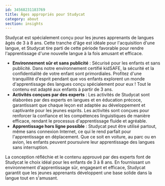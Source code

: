 ```yaml
---
id: 34568231183769
title: Âges appropriés pour Studycat
category: about
section: insights
---
```

Studycat est spécialement conçu pour les jeunes apprenants de langues âgés de 3 à 8 ans. Cette tranche d'âge est idéale pour l'acquisition d'une langue, et Studycat tire parti de cette période favorable pour rendre l'apprentissage d'une nouvelle langue à la fois amusant et efficace.

- **Environnement sûr et sans publicité** : Sécurisé pour les enfants et sans publicité. Dans notre environnement certifié kidSAFE, la sécurité et la confidentialité de votre enfant sont primordiales. Profitez d'une tranquillité d'esprit pendant que vos enfants explorent un monde d'apprentissage des langues conçu spécialement pour eux ! Tout le contenu est adapté aux enfants à partir de 3 ans.
- **Activités conçues par des experts** : Les activités de Studycat sont élaborées par des experts en langues et en éducation précoce, garantissant que chaque leçon est adaptée au développement et captivante pour les jeunes esprits. Les activités sont conçues pour renforcer la confiance et les compétences linguistiques de manière efficace, rendant le processus d'apprentissage fluide et agréable.
- **Apprentissage hors ligne possible** : Studycat peut être utilisé partout, même sans connexion Internet, ce qui le rend parfait pour l'apprentissage en déplacement. Que ce soit en voiture, au parc ou en avion, les enfants peuvent poursuivre leur apprentissage des langues sans interruption.

La conception réfléchie et le contenu approuvé par des experts font de Studycat le choix idéal pour les enfants de 3 à 8 ans. En fournissant un environnement d'apprentissage sûr, engageant et efficace, Studycat garantit que les jeunes apprenants développent une base solide dans la langue tout en s'amusant.

